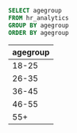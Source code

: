 ```sql
SELECT agegroup
FROM hr_analytics
GROUP BY agegroup
ORDER BY agegroup
```
|agegroup|
|--------|
|18-25   |
|26-35   |
|36-45   |
|46-55   |
|55+     |
